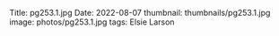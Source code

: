 Title: pg253.1.jpg
Date: 2022-08-07
thumbnail: thumbnails/pg253.1.jpg
image: photos/pg253.1.jpg
tags: Elsie Larson
